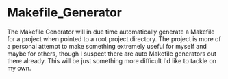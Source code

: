 # Makefile_Generator

The Makefile Generator will in due time automatically generate a Makefile for a project when pointed to 
a root project directory. The project is more of a personal attempt to make something extremely useful for
myself and maybe for others, though I suspect there are auto Makefile generators out there already. This 
will be just something more difficult I'd like to tackle on my own.
